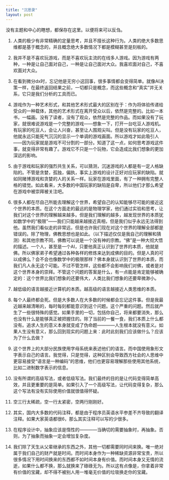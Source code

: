 ```yaml
---
title: "沉思录"
layout: post
---
```


没有主题和中心的瞎想，都保存在这里。以便将来可以反刍。

1. 人类的极少有非常精确的定量思考，并且不擅长这种行为。人类的绝大多数思维都是基于概念的，并且概念绝大多数情况下都是模糊甚至是刻板的。

2. 我并不是不喜欢玩游戏，而是不喜欢玩主流的在线多人游戏。因为游戏有两种，一种是让自己面对自己，一种是让自己面对大众。我喜欢面对自己，不喜欢面对大众。

3. 在看到微分dx时，忘记他是无穷小这回事，很多事情都会变得简单。就像AI决策一样，在最终返回结果之前，一切都只是概念，而这些概念和“真实”并无关系，它只是我们分析的工具而已。

4. 游戏作为一种艺术形式，和其他艺术形式最大的区别在于：作为将体验传递给受众的一种载体，其他的艺术形式在离开受众以后，依然是完整的。比如一本书，一幅画。没有了读者，没有了观众，依然是完整的作品。而如果没有了玩家，就很难说游戏是一个完整的游戏——想象一下，打开一台吃豆人游戏机。有玩家的吃豆人，会让人兴奋，甚至让人围观尖叫。但是没有玩家的吃豆人，他就永远只能死气沉沉的显示一个单调的游戏画面。所以游戏才如此吸引人——因为玩家就是游戏不可分割的一部分。知道了这一点，如何思考游戏这件事，就变得非常有趣了。游戏它不只是一个玩物，它会造成比我们想象的更加深远的影响。

5. 由于游戏和玩家的强烈共生关系，可以猜测，沉迷游戏的人都是有一定人格缺陷的。不管是贪婪，孤独，偏执，事实上游戏的设计正好对应玩家的缺陷。就如同赌博游戏和贪婪的人的关系一样。玩家在游戏里面，有了一种拥有完整人格的错觉。如此看来，大多数的中国玩家的缺陷是自卑，所以他们才那么希望在游戏中被崇拜被关注吧。

6. 很多人都在尽自己所能去理解这个世界，希望自己的认知能够尽可能的接近这个世界的本质。在这个方面走的最远的是物理学家，他们通过实验和思考，让我们对这个世界的理解越来越多。但是我们理解的越多，越发现世界的本质犹如数学中的“极限”——我们只能越来越接近真相，但是我们似乎永远无法得到他。虽然我们看似走的非常远，但是也许我们现在对这个世界的理解全部都是错误的。除了物理，佛教思想也是如此。（以下描述仅仅是我自己的理解和猜测）和其他宗教不同，佛教可以说是一个没有神的宗教。“佛”是一种大彻大悟的描述。一个人，甚至是一个AI，只要他真正认识到了世界的本质，他就是佛。所以佛家弟子希望通过各种各样的修炼来达到成佛的目的。但是人真的可以成佛么？会不会也像数学中的极限那样？佛本身就认识到了世界的本质，而我们凡人永无这个可能。不过不管怎样，这些都不会影响我们对佛，或者是对这个世界本身的崇拜。不管这个问题的答案是什么，有一点能是肯定能够被确定的：这个世界比我们想象的还要伟大，人类比我们想象的还要卑微渺小。

7. 越低级的语言越接近计算机的本质。越高级的语言越接近人类思维的本质。

8. 每个人最终都会死。但是大多数人在大多数的时候都会忘记这件事。但是我最近越来越清晰的，每时每刻都能意识到这个问题。这个严重的问题。然后就产生了一些很特殊的感觉。如果手里的一切，包括你自己，将来都要消失，那么也没有什么是能够真正被把握住的。除了当前的一餐一食，我们本质上什么都没有。追求人生的意义本身就变成了伪命题————人生根本就没有意义。如果人生没有意义，那么回到现实的问题上来：此时此刻我们应该做什么？应该为了什么去做？

9. 这个世界上的大部分民族使用字母系统来表述他们的语言。而中国使用象形文字表示自己的语言。我觉得，只是觉得，这种区别会导致西方社会的人思维中更容易接受“语言是一种编码”的思维，他们也更容易理解那些使用其他系统，比如二进制数字表示的信息。

11. 没有所谓的高级写法，或者低级写法。我们最终的目的是让代码变得简单高效，并且更重要的是简单。如果引入了一个高级写法，让代码变得复杂，那么这个写法有没有实际使用价值就很值得怀疑。

12. 空三行太稀疏，空一行太紧密，空两行刚刚好。

13. 其实，国内大多数的代码注释，都是由于程序员英语水平参差不齐导致的翻译注释。如果大家英语都很6，那么其实注释可以写的少很多。

14. 在程序设计中，抽象应该是惰性的————当确切的需要抽象时，再抽象。否则，为了抽象而抽象一定会增加复杂度。

15. 我们除了天生从父辈继承的东西之外，其他一切都需要同时间来换。唯一绝对属于我们自己的财产就是时间。而时间本身作为一种稀缺资源非常宝贵，所以很多情况下用时间换来的东西都不如时间本身有价值。而时间本身又无情的流逝，如果什么都不换，那么就换来了碌碌无为。所以这有点像是，你拿着非常有价值的宝藏，却不得不被别人用一堆毫无价值的垃圾换走你的宝藏。